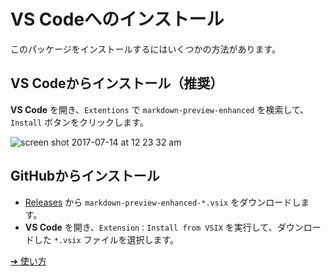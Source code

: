 # VS Codeへのインストール

このパッケージをインストールするにはいくつかの方法があります。

## VS Codeからインストール（推奨）

**VS Code** を開き、`Extentions` で `markdown-preview-enhanced` を検索して、`Install` ボタンをクリックします。

![screen shot 2017-07-14 at 12 23 32 am](https://user-images.githubusercontent.com/1908863/28199365-bb03a570-682a-11e7-8f65-d7d2b258d583.png)

## GitHubからインストール

- [Releases](https://github.com/shd101wyy/vscode-markdown-preview-enhanced/releases) から `markdown-preview-enhanced-*.vsix` をダウンロードします。
- **VS Code** を開き、`Extension：Install from VSIX` を実行して、ダウンロードした `*.vsix` ファイルを選択します。

[➔ 使い方](ja-jp/usages.md)
